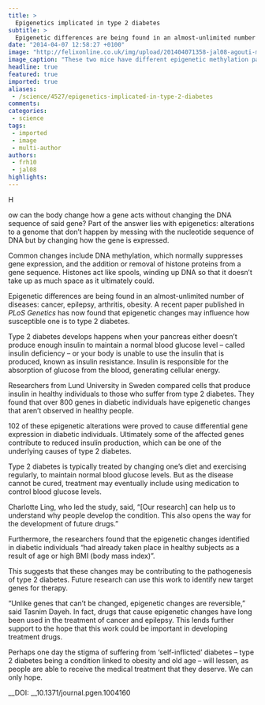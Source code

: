 ```yaml
---
title: >
  Epigenetics implicated in type 2 diabetes
subtitle: >
  Epigenetic differences are being found in an almost-unlimited number of diseases: cancer, epilepsy, arthritis, obesity. A recent paper published in PLoS Genetics has now found that epigenetic changes may influence how susceptible one is to type 2 diabetes.
date: "2014-04-07 12:58:27 +0100"
image: "http://felixonline.co.uk/img/upload/201404071358-jal08-agouti-mouse-1024x802.jpg"
image_caption: "These two mice have different epigenetic methylation pattern at a specific gene loci that impacts ha"
headline: true
featured: true
imported: true
aliases:
 - /science/4527/epigenetics-implicated-in-type-2-diabetes
comments:
categories:
 - science
tags:
 - imported
 - image
 - multi-author
authors:
 - frh10
 - jal08
highlights:
---
```


H

ow can the body change how a gene acts without changing the DNA sequence of said gene? Part of the answer lies with epigenetics: alterations to a genome that don’t happen by messing with the nucleotide sequence of DNA but by changing how the gene is expressed.

Common changes include DNA methylation, which normally suppresses gene expression, and the addition or removal of histone proteins from a gene sequence. Histones act like spools, winding up DNA so that it doesn’t take up as much space as it ultimately could.

Epigenetic differences are being found in an almost-unlimited number of diseases: cancer, epilepsy, arthritis, obesity. A recent paper published in _PLoS Genetics_ has now found that epigenetic changes may influence how susceptible one is to type 2 diabetes.

Type 2 diabetes develops happens when your pancreas either doesn’t produce enough insulin to maintain a normal blood glucose level – called insulin deficiency – or your body is unable to use the insulin that is produced, known as insulin resistance. Insulin is responsible for the absorption of glucose from the blood, generating cellular energy.

Researchers from Lund University in Sweden compared cells that produce insulin in healthy individuals to those who suffer from type 2 diabetes. They found that over 800 genes in diabetic individuals have epigenetic changes that aren’t observed in healthy people.

102 of these epigenetic alterations were proved to cause differential gene expression in diabetic individuals. Ultimately some of the affected genes contribute to reduced insulin production, which can be one of the underlying causes of type 2 diabetes.

Type 2 diabetes is typically treated by changing one’s diet and exercising regularly, to maintain normal blood glucose levels. But as the disease cannot be cured, treatment may eventually include using medication to control blood glucose levels.

Charlotte Ling, who led the study, said, “[Our research] can help us to understand why people develop the condition. This also opens the way for the development of future drugs.”

Furthermore, the researchers found that the epigenetic changes identified in diabetic individuals “had already taken place in healthy subjects as a result of age or high BMI (body mass index)”.

This suggests that these changes may be contributing to the pathogenesis of type 2 diabetes. Future research can use this work to identify new target genes for therapy.

“Unlike genes that can’t be changed, epigenetic changes are reversible,” said Tasnim Dayeh. In fact, drugs that cause epigenetic changes have long been used in the treatment of cancer and epilepsy. This lends further support to the hope that this work could be important in developing treatment drugs.

Perhaps one day the stigma of suffering from ‘self-inflicted’ diabetes – type 2 diabetes being a condition linked to obesity and old age – will lessen, as people are able to receive the medical treatment that they deserve. We can only hope.

__DOI: __10.1371/journal.pgen.1004160
